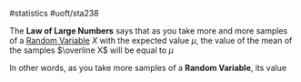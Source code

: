 #statistics #uoft/sta238 

The **Law of Large Numbers** says that as you take more and more samples of a [Random Variable](Random%20Variable.md) $X$ with the expected value $\mu$, the value of the mean of the samples $\overline X$ will be equal to $\mu$

In other words, as you take more samples of a **Random Variable**, its value 